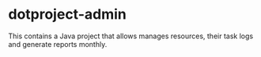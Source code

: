 # dotproject-admin
This contains a Java project that allows manages resources, their task logs and generate reports monthly.
